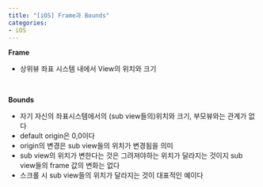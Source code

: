 ```yaml
---
title: "[iOS] Frame과 Bounds"
categories:
- iOS
---
```


**Frame**<br>
- 상위뷰 좌표 시스템 내에서 View의 위치와 크기<br>
<br>

**Bounds**<br>
- 자기 자신의 좌표시스템에서의 (sub view들의)위치와 크기, 부모뷰와는 관계가 없다
- default origin은 0,0이다
- origin의 변경은 sub view들의 위치가 변경됨을 의미
- sub view의 위치가 변한다는 것은 그려져야하는 위치가 달라지는 것이지 sub view들의 frame 값의 변화는 없다
- 스크롤 시 sub view들의 위치가 달라지는 것이 대표적인 예이다
